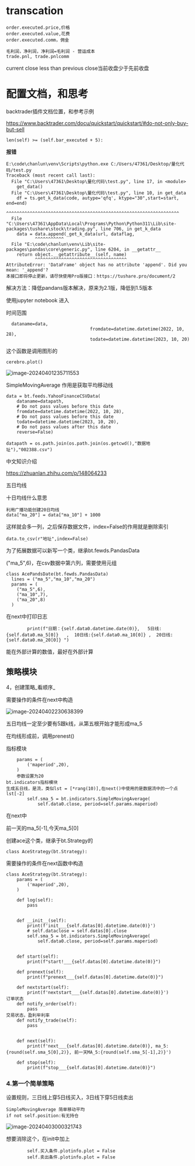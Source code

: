# transcation

```
order.executed.price,价格
order.executed.value,花费
order.executed.comm，佣金
```



```
毛利润，净利润，净利润=毛利润 - 营运成本
trade.pnl, trade.pnlcomm

```

current close less than previous close当前收盘少于先前收盘

# 配置文档，和思考

backtrader插件文档位置，和参考示例

https://www.backtrader.com/docu/quickstart/quickstart/#do-not-only-buy-but-sell

```
len(self) >= (self.bar_executed + 5):
```

**报错**

```
E:\code\chanlun\venv\Scripts\python.exe C:/Users/47361/Desktop/量化代码/test.py
Traceback (most recent call last):
  File "C:\Users\47361\Desktop\量化代码\test.py", line 17, in <module>
    get_data()
  File "C:\Users\47361\Desktop\量化代码\test.py", line 10, in get_data
    df = ts.get_k_data(code, autype='qfq', ktype="30",start=start, end=end)
         ^^^^^^^^^^^^^^^^^^^^^^^^^^^^^^^^^^^^^^^^^^^^^^^^^^^^^^^^^^^^^^^^^^
  File "C:\Users\47361\AppData\Local\Programs\Python\Python311\Lib\site-packages\tushare\stock\trading.py", line 706, in get_k_data
    data = data.append(_get_k_data(url, dataflag, 
           ^^^^^^^^^^^
  File "E:\code\chanlun\venv\Lib\site-packages\pandas\core\generic.py", line 6204, in __getattr__
    return object.__getattribute__(self, name)
           ^^^^^^^^^^^^^^^^^^^^^^^^^^^^^^^^^^^
AttributeError: 'DataFrame' object has no attribute 'append'. Did you mean: '_append'?
本接口即将停止更新，请尽快使用Pro版接口：https://tushare.pro/document/2
```

解决方法：降低pandans版本解决，原来为2.1版，降低到1.5版本

使用jupyter notebook  进入



时间范围

```
  dataname=data,
                                fromdate=datetime.datetime(2022, 10, 28),
                                todate=datetime.datetime(2023, 10, 20)
```

这个函数是调用图形的

```
cerebro.plot()
```

![image-20240401235711553](./image/image-20240401235711553.png)

SimpleMovingAverage 作用是获取平均移动线





```
data = bt.feeds.YahooFinanceCSVData(
    dataname=datapath,
    # Do not pass values before this date
    fromdate=datetime.datetime(2022, 10, 28),
    # Do not pass values before this date
    todate=datetime.datetime(2023, 10, 20),
    # Do not pass values after this date
    reverse=False)
```

```
datapath = os.path.join(os.path.join(os.getcwd(),"数据地址"),"002388.csv")
```

中文知识介绍

https://zhuanlan.zhihu.com/p/148064233



五日均线

十日均线什么意思



```
利用广播功能创建20日均线
data["ma_20"] = data["ma_10"] + 1000
```

这样就会多一列，之后保存数据文件，index=False的作用就是删除索引

```
data.to_csv(r"地址",index=False)
```



为了拓展数据可以新写一个类，继承bt.fewds.PandasData

("ma_5",6)，在csv数据中第六列，需要使用元组

```
class AcePandsDate(bt.fewds.PandasData)
  lines = ("ma_5","ma_10","ma_20")
  params = (
    ("ma_5",6),
    ("ma_10",7),
    ("ma_20",8)
  )
```

在next中打印日志

```
        print(f"日期：{self.data0.datetime.date(0)},   5日线:{self.data0.ma_5[0]}   ,  10日线:{self.data0.ma_10[0]} ,  20日线:{self.data0.ma_20[0]} ")

```



能在外部计算的数值，最好在外部计算



## 策略模块

4，创建策略_看顺序_

需要操作的条件在next中构造

![image-20240402230638399](image/image-20240402230638399.png)

五日均线一定至少要有5跟k线，从第五根开始才能形成ma_5

在均线形成前，调用prenest()

指标模块

```
    params = (
        ('maperiod',20),
    )
    参数设置为20
bt.indicators指标模块
生成五日线，是流，类似lst = [*rang(10)],在next()中使用的是数据流中的一个点lst[-2]
        self.sma_5 = bt.indicators.SimpleMovingAverage(
            self.data0.close, period=self.params.maperiod)
```

在next中

前一天的ma_5[-1],今天ma_5[0]

创建ace这个类，继承于bt.Strategy的

```
class AceStrategy(bt.Strategy):
```

需要操作的条件在next函数中构造

```
class AceStrategy(bt.Strategy):
    params = (
        ('maperiod',20),
    )

    def log(self):
        pass


    def __init__(self):
        print(f'init___{self.datas[0].datetime.date(0)}')
        # self.dataclose = self.datas[0].close
        self.sma_5 = bt.indicators.SimpleMovingAverage(
            self.data0.close, period=self.params.maperiod)


    def start(self):
        print(f"start!___{self.datas[0].datetime.date(0)}")

    def prenext(self):
        print(f"prenext___{self.datas[0].datetime.date(0)}")

    def nextstart(self):
        print(f'nextstart___{self.datas[0].datetime.date(0)}')
订单状态
    def notify_order(self):
        pass
交易状态，盈利牟利率
    def notify_trade(self):
        pass


    def next(self):
        print(f'next___{self.datas[0].datetime.date(0)}, ma_5:{round(self.sma_5[0],2)}, 前一天MA_5:{round(self.sma_5[-1],2)}')

    def stop(self):
        print(f"stop___{self.datas[0].datetime.date(0)}")
```



### 4.第一个简单策略

设置规则，三日线上穿5日线买入，3日线下穿5日线卖出

```
SimpleMovingAverage 简单移动平均
if not self.position:有无持仓
```

![image-20240403000321743](image/image-20240403000321743.png)

想要消除这个，在init中加上

```
        self.买入条件.plotinfo.plot = False
        self.卖出条件.plotinfo.plot = False
```